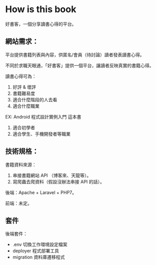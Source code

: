 # How is this book
好書客，一個分享讀書心得的平台。

## 網站需求：

平台提供書籍列表與內容，供匿名/會員（待討論）讀者發表讀書心得。

不同於求職天眼通，「好書客」提供一個平台，讓讀者反映真實的書籍心得。

讀書心得可為：
1. 好評 & 壞評
2. 書籍難易度
3. 適合什麼階段的人去看
4. 適合什麼職業

EX: Android 程式設計實例入門 這本書
1. 適合初學者
2. 適合學生、手機開發者等職業


## 技術規格：

書籍資料來源：
1. 串接書籍網站 API （博客來、天龍等）。
2. 寫爬蟲去爬資料（假設沒辦法串接 API 的話）。

後端：Apache + Laravel + PHP7。

前端：未定。

## 套件

後端套件：
  * .env 切換工作環境設定檔案
  * deployer 程式部署工具
  * migration 資料庫遷移程式
